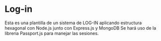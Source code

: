 #   Log-in

Esta es una plantilla de un sistema de LOG-IN aplicando estructura hexagonal con Node.js junto con Express.js y MongoDB
Se hará uso de la libreria Passport.js para manejar las sesiones.

